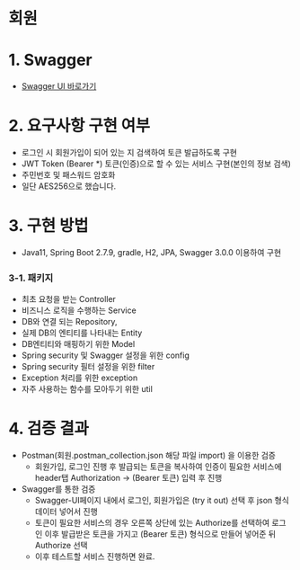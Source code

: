 # 회원

# 1. Swagger
 * [Swagger UI 바로가기](http://localhost:8080/swagger-ui/index.html)

# 2. 요구사항 구현 여부
   - 로그인 시 회원가입이 되어 있는 지 검색하여 토큰 발급하도록 구현 
   - JWT Token (Bearer *) 토큰(인증)으로 할 수 있는 서비스 구현(본인의 정보 검색)
   - 주민번호 및 패스워드 암호화
   - 일단 AES256으로 했습니다.
   
# 3. 구현 방법
   - Java11, Spring Boot 2.7.9, gradle, H2, JPA, Swagger 3.0.0 이용하여 구현
   
### 3-1. 패키지
   - 최초 요청을 받는 Controller
   - 비즈니스 로직을 수행하는 Service
   - DB와 연결 되는 Repository,
   - 실제 DB의 엔티티를 나타내는 Entity
   - DB엔티티와 매핑하기 위한 Model
   - Spring security 및 Swagger 설정을 위한 config
   - Spring security 필터 설정을 위한 filter
   - Exception 처리를 위한 exception
   - 자주 사용하는 함수를 모아두기 위한 util

# 4. 검증 결과
   - Postman(회원.postman_collection.json 해당 파일 import) 을 이용한 검증
     - 회원가입, 로그인 진행 후 발급되는 토큰을 복사하여 인증이 필요한 서비스에 header탭 Authorization -> (Bearer 토큰) 입력 후 진행
   - Swagger를 통한 검증
     - Swagger-UI페이지 내에서 로그인, 회원가입은 (try it out) 선택 후 json 형식데이터 넣어서 진행
     - 토큰이 필요한 서비스의 경우 오른쪽 상단에 있는 Authorize를 선택하여 로그인 이후 발급받은 토큰을 가지고 (Bearer 토큰) 형식으로 만들어 넣어준 뒤 Authorize 선택
     - 이후 테스트할 서비스 진행하면 완료.
     
     
